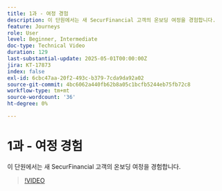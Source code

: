 ```yaml
---
title: 1과 - 여정 경험
description: 이 단원에서는 새 SecurFinancial 고객의 온보딩 여정을 경험합니다.
feature: Journeys
role: User
level: Beginner, Intermediate
doc-type: Technical Video
duration: 129
last-substantial-update: 2025-05-01T00:00:00Z
jira: KT-17873
index: false
exl-id: 6cbc47aa-20f2-493c-b379-7cda9da92a02
source-git-commit: 4bc6062a440fb62b8a05c1bcfb5244eb75fb72c8
workflow-type: tm+mt
source-wordcount: '36'
ht-degree: 0%

---
```


# 1과 - 여정 경험

이 단원에서는 새 SecurFinancial 고객의 온보딩 여정을 경험합니다.

>[!VIDEO](https://video.tv.adobe.com/v/3457827/?learn=on&enablevpops)
